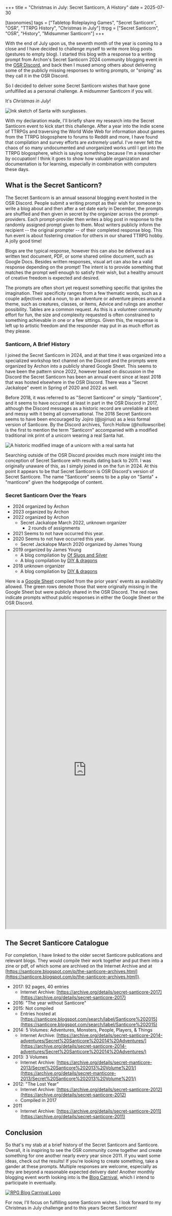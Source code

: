 +++
title = "Christmas in July: Secret Santicorn, A History"
date = 2025-07-30

[taxonomies]
tags = ["Tabletop Roleplaying Games", "Secret Santicorn", "OSR", "TTRPG History", "Christmas in July"]
ttrpg = ["Secret Santicorn", "OSR", "History", "Midsummer Santicorn"]
+++

With the end of July upon us, the seventh month of the year is coming to a close and I have decided to challenge myself to write more blog posts (gestures to empty blog).
I started this blog with a response to a writing prompt from Archon's Secret Santicorn 2024 community blogging event in the [OSR Discord](https://discord.gg/6vqF25E), and back then I mused among others about delivering some of the publicly missing responses to writing prompts, or "sniping" as they call it in the OSR Discord.

So I decided to deliver some Secret Santicorn wishes that have gone unfulfilled as a personal challenge.
A midsummer Santicorn if you will.

It's *Christmas in July*!

<!--[Santa_sunglasses_color_smaller.jpg](Santa_sunglasses_color_smaller.jpg)-->
<img
    src="santa_sunglasses_color_smaller.jpg"
    alt="Ink sketch of Santa with sunglasses."
    style="display:block; margin-left: auto; margin-right: auto;"
    loading="lazy"
    decoding="async"
/>

<!-- more -->

With my declaration made,
    I'll briefly share my research into the Secret Santicorn event to kick start this challenge.
After a year into the indie scene of TTRPGs and traversing the World Wide Web for information about games from the TTRPG blogosphere to forums to Reddit and more, I have found that compilation and survey efforts are _extremely_ useful.
I've never felt the chaos of so many undocumented and unorganized works until I got into the TTRPG blogosphere, which is saying something because I'm a researcher by occupation!
I think it goes to show how valuable organization and documentation is for learning, especially in combination with computers these days.

## What is the Secret Santicorn?

The Secret Santicorn is an annual seasonal blogging event hosted in the OSR Discord.
People submit a writing prompt as their wish for someone to write a blog about and then after a set date early in December, the prompts are shuffled and then given in secret by the organizer across the prompt-providers.
Each prompt-provider then writes a blog post in response to the randomly assigned prompt given to them.
Most writers publicly inform the recipient -- the original prompter -- of their completed response blog.
This fun event is about fostering creation for others in our shared TTRPG hobby.
A jolly good time!

Blogs are the typical response, however this can also be delivered as a written text document, PDF, or some shared online document, such as Google Docs.
Besides written responses, visual art can also be a valid response depending on the prompt!
The intent is to provide something that matches the prompt well enough to satisfy their wish, but a healthy amount of creative freedom is expected and desired.

The prompts are often short yet request something specific that ignites the imagination.
Their specificity ranges from a few thematic words, such as a couple adjectives and a noun, to an adventure or adventure pieces around a theme, such as creatures, classes, or items,
Advice and rulings are another possibility.
Tables are a common request.
As this is a volunteer community effort for fun, the size and complexity requested is often constrained to something achievable in one or a few sittings.
Given this, the response is left up to artistic freedom and the responder may put in as much effort as they please.

### Santicorn, A Brief History

I joined the Secret Santicorn in 2024, and at that time it was organized into a specialized workshop text channel on the Discord and the prompts were organized by Archon into a publicly shared Google Sheet.
This seems to have been the pattern since 2022, however based on discussion in the Discord the Secret Santicorn has been an annual event since at least 2018 that was hosted elsewhere in the OSR Discord.
There was a "Secret Jackalope" event in Spring of 2020 and 2022 as well.

Before 2018, it was referred to as "Secret Santicore" or simply "Santicore", and it seems to have occurred at least in part in the OSR Discord in 2017, although the Discord messages as a historic record are unreliable at best and messy with it being all conversational.
The 2018 Secret Santicorn seems to have been encouraged by Jojiro
(@jojirius) as a less formal version of Santicore.
By the Discord archives, Torch Hollow (@hollowscribe) is the first to mention the term "Santicorn" accompanied with a modified traditional ink print of a unicorn wearing a real Santa hat.

<img
    src="santicorn.jpg"
    alt="A historic modified image of a unicorn with a real santa hat"
    style="display:block; margin-left: auto; margin-right: auto;"
    loading="lazy"
    decoding="async"
/>

Searching outside of the OSR Discord provides much more insight into the conception of Secret Santicore with results dating back to 2011.
I was originally unaware of this, as I simply joined in on the fun in 2024.
At this point it appears to be that Secret Santicorn is OSR Discord's version of Secret Santicore.
The name "Santicore" seems to be a play on "Santa" + "manticore" given the hodgepodge of content.

### Secret Santicorn Over the Years

- 2024 organized by Archon
- 2023 organized by Archon
- 2022 organized by Archon
    - Secret Jackalope March 2022, unknown organizer
        - 2 rounds of assignments
- 2021 Seems to not have occurred this year.
- 2020 Seems to not have occurred this year.
    - Secret Jackalope March 2020 organized by James Young
- 2019 organized by James Young
    - A blog compilation by [Of Slugs and Silver](https://slugsandsilver.blogspot.com/2019/12/osr-secret-santicorn-compilation.html)
    - A blog compilation by [DIY & dragons](https://diyanddragons.blogspot.com/2020/02/secret-santicorn-2019.html)
- 2018 unknown organizer
    - A blog compilation by [DIY & dragons](https://diyanddragons.blogspot.com/2019/01/secret-santicorn-2018.html)

Here is a
[Google Sheet](
https://docs.google.com/spreadsheets/d/1tsnUoUcCqOSbU4hUq-xP9m1mN8a7Z6dBXCgWaOkzhcQ/edit?usp=sharing)
compiled from the prior years' events as availability allowed.
The green rows denote those that were originally missing in the Google Sheet but were publicly shared in the OSR Discord.
The red rows indicate prompts without public responses in either the Google Sheet or the OSR Discord.

<iframe
    width="100%"
    height="1000px"
    src="https://docs.google.com/spreadsheets/d/e/2PACX-1vTulGH5njCOASZXA73lUNAlsEVtcebVAsu3hxU8s1Y2XIxodO3XYfiFDFC-z3t9kshimSeUVXdJ8Hf9/pubhtml?widget=true&amp;headers=false"
    loading="lazy"
    decoding="async"
></iframe>

## The Secret Santicore Catalogue

For completion, I have linked to the older secret Santicore publications and relevant blogs.
They would compile their work together and put them into a zine or pdf, of which some are archived on the Internet Archive and
at [https://santicore.blogspot.com/p/the-santicore-archives.html](https://santicore.blogspot.com/p/the-santicore-archives.html]).

- 2017: 92 pages, 40 entries
    - Internet Archive: [https://archive.org/details/secret-santicore-2017](https://archive.org/details/secret-santicore-2017)
- 2016: "The year without Santicore"
- 2015: Not compiled
    - Entries hosted at [https://santicore.blogspot.com/search/label/Santicore%202015](https://santicore.blogspot.com/search/label/Santicore%202015)
- 2014: 5 Volumes: Adventures, Monsters, People, Players, & Things
    - Internet Archive: [https://archive.org/details/secret-santicore-2014-adventures/Secret%20Santicore%202014%20Adventures/](https://archive.org/details/secret-santicore-2014-adventures/Secret%20Santicore%202014%20Adventures/)
- 2013: 3 Volumes
    - Internet Archive: [https://archive.org/details/secret-manticore-2013/Secret%20Santicore%202013%20Volume%201/](https://archive.org/details/secret-manticore-2013/Secret%20Santicore%202013%20Volume%201/)
- 2012: "The Lost Year"
    - Internet Archive: [https://archive.org/details/secret-santicore-2012](https://archive.org/details/secret-santicore-2012)
    - Compiled in 2017
- 2011
    - Internet Archive: [https://archive.org/details/secret-santicore-2011](https://archive.org/details/secret-santicore-2011)

## Conclusion

So that's my stab at a brief history of the Secret Santicorn and Santicore.
Overall, it is inspiring to see the OSR community come together and create something for one another nearly every year since 2011.
If you want some ideas, check out the results!
If you're looking to create something, take a gander at these prompts.
Multiple responses are welcome, especially as they are beyond a reasonable expected delivery date!
Another monthly blogging event worth looking into is the [Blog Carnival](https://ofdiceanddragons.com/rpg-blog-carnival/), which I intend to participate in eventually.

[<img
    src="RPGBlogCarnivalLogoLarge.jpg"
    alt="RPG Blog Carnival Logo"
    style="display:block; margin-left: auto; margin-right: auto;"
    decoding="async"
/>](https://ofdiceanddragons.com/rpg-blog-carnival/)

For now, I'll focus on fulfilling some Santicorn wishes. I look forward to my Christmas in July challenge and to this years Secret Santicorn!
